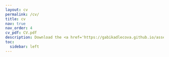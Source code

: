 ```yaml
---
layout: cv
permalink: /cv/
title: cv
nav: true
nav_order: 4
cv_pdf: CV.pdf
description: Download the <a href='https://gabikadlecova.github.io/assets/pdf/CV.pdf'>full CV here</a>.
toc:
  sidebar: left
---
```


